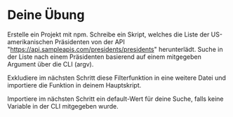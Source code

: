 # Deine Übung

Erstelle ein Projekt mit npm. Schreibe ein Skript, welches die Liste der US-amerikanischen Präsidenten von der API "https://api.sampleapis.com/presidents/presidents" herunterlädt. Suche in der Liste nach einem Präsidenten basierend auf einem mitgegeben Argument über die CLI (argv).

Exkludiere im nächsten Schritt diese Filterfunktion in eine weitere Datei und importiere die Funktion in deinem Hauptskript.

Importiere im nächsten Schritt ein default-Wert für deine Suche, falls keine Variable in der CLI mitgegeben wurde.